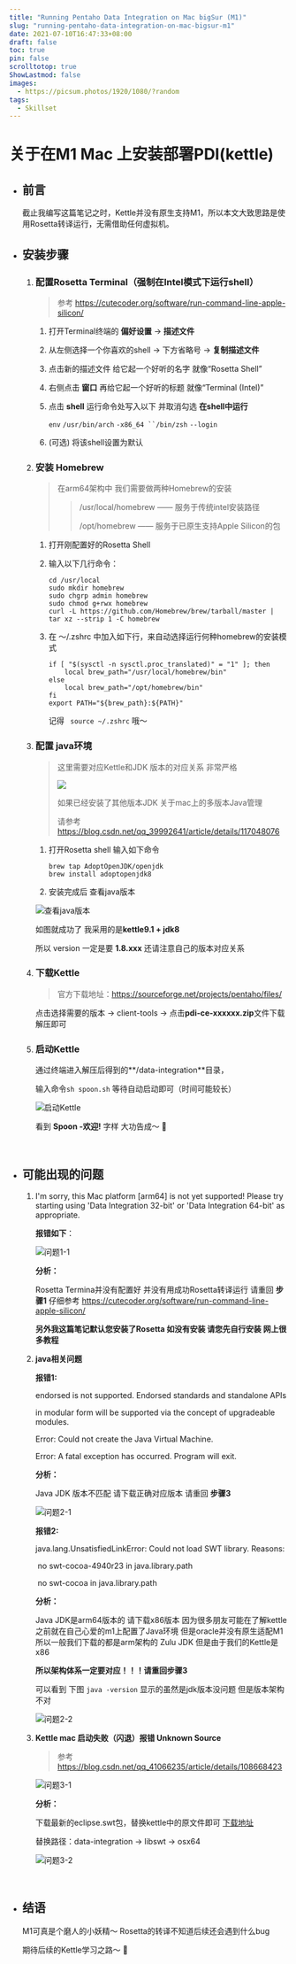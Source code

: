 ```yaml
---
title: "Running Pentaho Data Integration on Mac bigSur (M1)"
slug: "running-pentaho-data-integration-on-mac-bigsur-m1"
date: 2021-07-10T16:47:33+08:00
draft: false
toc: true
pin: false
scrolltotop: true
ShowLastmod: false
images:
  - https://picsum.photos/1920/1080/?random
tags: 
  - Skillset
---
```


# 关于在M1 Mac 上安装部署PDI(kettle)

+ ## 前言

  截止我编写这篇笔记之时，Kettle并没有原生支持M1，所以本文大致思路是使用Rosetta转译运行，无需借助任何虚拟机。

  

+ ## 安装步骤

  1. ### 配置Rosetta Terminal（强制在Intel模式下运行shell）

     > 参考 https://cutecoder.org/software/run-command-line-apple-silicon/ 

     1. 打开Terminal终端的 **偏好设置** → **描述文件**

     2. 从左侧选择一个你喜欢的shell → 下方省略号 → **复制描述文件**

     3. 点击新的描述文件 给它起一个好听的名字 就像“Rosetta Shell”

     4. 右侧点击 **窗口** 再给它起一个好听的标题 就像“Terminal (Intel)”

     5. 点击 **shell** 运行命令处写入以下 并取消勾选 **在shell中运行**

        `env` `/usr/bin/arch` `-x86_64 ``/bin/zsh` `--login`

     6. (可选) 将该shell设置为默认

  2. ### 安装 Homebrew

     > 在arm64架构中 我们需要做两种Homebrew的安装
     >
     > > /usr/local/homebrew —— 服务于传统intel安装路径
     > >
     > > /opt/homebrew —— 服务于已原生支持Apple Silicon的包

     1. 打开刚配置好的Rosetta Shell

     2. 输入以下几行命令：

        ```shell
        cd /usr/local
        sudo mkdir homebrew
        sudo chgrp admin homebrew
        sudo chmod g+rwx homebrew
        curl -L https://github.com/Homebrew/brew/tarball/master | tar xz --strip 1 -C homebrew
        ```

     3. 在 ～/.zshrc 中加入如下行，来自动选择运行何种homebrew的安装模式

        ```shell
        if [ "$(sysctl -n sysctl.proc_translated)" = "1" ]; then
            local brew_path="/usr/local/homebrew/bin"
        else
            local brew_path="/opt/homebrew/bin"
        fi
        export PATH="${brew_path}:${PATH}"
        ```

        记得 ` source ~/.zshrc` 哦～

  3. ### 配置 java环境

     > 这里需要对应Kettle和JDK 版本的对应关系 非常严格
     >
     > ![](https://raw.githubusercontent.com/ColeMei/Picgo/master/blog2/01.png)
     >
     > 如果已经安装了其他版本JDK 关于mac上的多版本Java管理 
     >
     > 请参考 https://blog.csdn.net/qq_39992641/article/details/117048076

     1. 打开Rosetta shell 输入如下命令

        ```shell
        brew tap AdoptOpenJDK/openjdk
        brew install adoptopenjdk8 
        ```

     2. 安装完成后 查看java版本

     ![查看java版本](https://raw.githubusercontent.com/ColeMei/Picgo/master/blog2/02.png)

        如图就成功了 我采用的是**kettle9.1 + jdk8** 

        所以 version 一定是要 **1.8.xxx**  还请注意自己的版本对应关系

  4. ### 下载Kettle

     > 官方下载地址：https://sourceforge.net/projects/pentaho/files/

     点击选择需要的版本 → client-tools → 点击**pdi-ce-xxxxxx.zip**文件下载解压即可

  5. ### 启动Kettle

     通过终端进入解压后得到的**/data-integration**目录，

     输入命令` sh spoon.sh ` 等待自动启动即可（时间可能较长）

     ![启动Kettle](https://raw.githubusercontent.com/ColeMei/Picgo/master/blog2/03.png)


     看到 **Spoon -欢迎!** 字样 大功告成～ 🎉


​     

+ ## 可能出现的问题

  1. I'm sorry, this Mac platform [arm64] is not yet supported! Please try starting using 'Data Integration 32-bit' or 'Data Integration 64-bit' as appropriate.

     **报错如下**：

     ![问题1-1](https://raw.githubusercontent.com/ColeMei/Picgo/master/blog2/04.png)


     **分析：**
    
     Rosetta Termina并没有配置好 并没有用成功Rosetta转译运行 请重回 **步骤1** 仔细参考 https://cutecoder.org/software/run-command-line-apple-silicon/ 
    
     **另外我这篇笔记默认您安装了Rosetta 如没有安装 请您先自行安装 网上很多教程**

  2. **java相关问题**

     **报错1:**

     endorsed is not supported. Endorsed standards and standalone APIs

     in modular form will be supported via the concept of upgradeable modules.

     Error: Could not create the Java Virtual Machine.

     Error: A fatal exception has occurred. Program will exit.

     **分析：**

     Java JDK 版本不匹配 请下载正确对应版本 请重回 **步骤3**

     ![问题2-1](https://raw.githubusercontent.com/ColeMei/Picgo/master/blog2/05.png)

     **报错2:**

     java.lang.UnsatisfiedLinkError: Could not load SWT library. Reasons: 

     ​	no swt-cocoa-4940r23 in java.library.path

     ​	no swt-cocoa in java.library.path

     **分析：**

     Java JDK是arm64版本的 请下载x86版本 因为很多朋友可能在了解kettle之前就在自己心爱的m1上配置了Java环境 但是oracle并没有原生适配M1 所以一般我们下载的都是arm架构的 Zulu JDK 但是由于我们的Kettle是x86 

     **所以架构体系一定要对应！！！请重回步骤3**

     可以看到 下图 `java -version` 显示的虽然是jdk版本没问题 但是版本架构不对

     ![问题2-2](https://raw.githubusercontent.com/ColeMei/Picgo/master/blog2/06.png)


  3. **Kettle mac 启动失败（闪退）报错 Unknown Source**

     > 参考 https://blog.csdn.net/qq_41066235/article/details/108668423

     ![问题3-1](https://raw.githubusercontent.com/ColeMei/Picgo/master/blog2/07.png)

     **分析：**

     下载最新的eclipse.swt包，替换kettle中的原文件即可  [下载地址](https://mvnrepository.com/artifact/org.eclipse.platform/org.eclipse.swt.cocoa.macosx.x86_64)

     替换路径：data-integration → libswt → osx64

     ![问题3-2](https://raw.githubusercontent.com/ColeMei/Picgo/master/blog2/08.png)


​     

+ ## 结语

  M1可真是个磨人的小妖精～ Rosetta的转译不知道后续还会遇到什么bug

  期待后续的Kettle学习之路～ 💪

  

 



